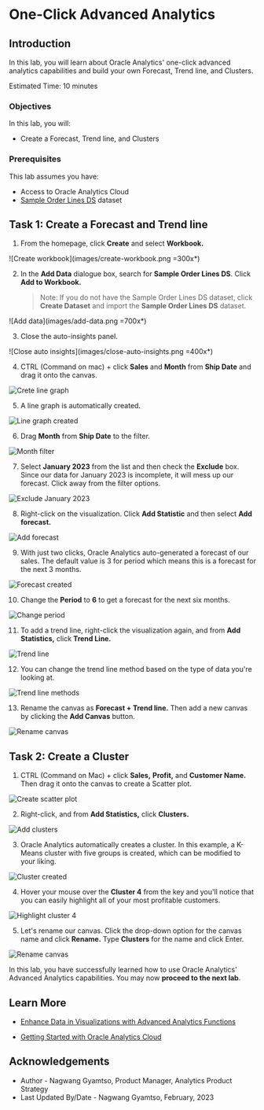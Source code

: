 # One-Click Advanced Analytics

## Introduction

In this lab, you will learn about Oracle Analytics' one-click advanced analytics capabilities and build your own Forecast, Trend line, and Clusters.

Estimated Time: 10 minutes

### Objectives

In this lab, you will:
* Create a Forecast, Trend line, and Clusters

### Prerequisites

This lab assumes you have:
* Access to Oracle Analytics Cloud
* [Sample Order Lines DS](https://objectstorage.us-ashburn-1.oraclecloud.com/p/J6wePlhCmLfKoZRTdaMTEKerOCkYrnN3cPd4-g899hTOureVn6tHRZ048xjb4tTv/n/idtlyhmtj68r/b/LiveLabFiles/o/Sample%20Order%20Lines%20DS.xlsx) dataset

## Task 1: Create a Forecast and Trend line

1. From the homepage, click **Create** and select **Workbook.**

  ![Create workbook](images/create-workbook.png =300x*)

2. In the **Add Data** dialogue box, search for **Sample Order Lines DS**. Click **Add to Workbook.**

    >Note: If you do not have the Sample Order Lines DS dataset, click **Create Dataset** and import the **Sample Order Lines DS** dataset.

  ![Add data](images/add-data.png =700x*)

3. Close the auto-insights panel.

  ![Close auto insights](images/close-auto-insights.png =400x*)

4. CTRL (Command on mac) + click **Sales** and **Month** from **Ship Date** and drag it onto the canvas.

  ![Crete line graph](images/create-line-graph.png)

5. A line graph is automatically created.

  ![Line graph created](images/line-created.png)

6. Drag **Month** from **Ship Date** to the filter.

  ![Month filter](images/month-filter.png)

7. Select **January 2023** from the list and then check the **Exclude** box. Since our data for January 2023 is incomplete, it will mess up our forecast. Click away from the filter options.

  ![Exclude January 2023](images/exclude-jan-2023.png)

8. Right-click on the visualization. Click **Add Statistic** and then select **Add forecast.**

  ![Add forecast](images/add-forecast.png)

9. With just two clicks, Oracle Analytics auto-generated a forecast of our sales. The default value is 3 for period which means this is a forecast for the next 3 months.

  ![Forecast created](images/forecast-create.png)

10. Change the **Period** to **6** to get a forecast for the next six months.

  ![Change period](images/change-period.png)

11. To add a trend line, right-click the visualization again, and from **Add Statistics,** click **Trend Line.**

  ![Trend line](images/trendline.png)

12. You can change the trend line method based on the type of data you're looking at.

  ![Trend line methods](images/trendline-methods.png)

13. Rename the canvas as **Forecast + Trend line.** Then add a new canvas by clicking the **Add Canvas** button.

  ![Rename canvas](images/rename-forecast-canvas.png)

## Task 2: Create a Cluster

1. CTRL (Command on Mac) + click **Sales,** **Profit,** and **Customer Name.** Then drag it onto the canvas to create a Scatter plot.

  ![Create scatter plot](images/drag-scatter.png)

2. Right-click, and from **Add Statistics,** click **Clusters.**

  ![Add clusters](images/add-clusters.png)

3. Oracle Analytics automatically creates a cluster. In this example, a K-Means cluster with five groups is created, which can be modified to your liking.

  ![Cluster created](images/cluster-created.png)

4. Hover your mouse over the **Cluster 4** from the key and you'll notice that you can easily highlight all of your most profitable customers.

  ![Highlight cluster 4](images/highlight-cluster.png)

5. Let's rename our canvas. Click the drop-down option for the canvas name and click **Rename.** Type **Clusters** for the name and click Enter.

  ![Rename canvas](images/rename-clusters.png)

In this lab, you have successfully learned how to use Oracle Analytics' Advanced Analytics capabilities. You may now **proceed to the next lab**.

## Learn More
* [Enhance Data in Visualizations with Advanced Analytics Functions](https://docs.oracle.com/en/middleware/bi/analytics-desktop/bidvd/enhance-data-visualizations-advanced-analytics-functions.html#GUID-87DD71E5-9AFC-405C-A812-6EF9FEE96454)

* [Getting Started with Oracle Analytics Cloud](https://docs.oracle.com/en/cloud/paas/analytics-cloud/acsgs/what-is-oracle-analytics-cloud.html#GUID-E68C8A55-1342-43BB-93BC-CA24E353D873)


## Acknowledgements
* Author - Nagwang Gyamtso, Product Manager, Analytics Product Strategy
* Last Updated By/Date - Nagwang Gyamtso, February, 2023

